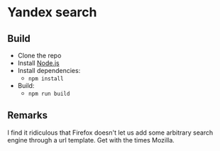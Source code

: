 # Yandex search

## Build

- Clone the repo
- Install [Node.js](https://nodejs.org/)
- Install dependencies:
  - `npm install`
- Build:
  - `npm run build`

## Remarks

I find it ridiculous that Firefox doesn't let us add some arbitrary search engine through a url template.
Get with the times Mozilla.
